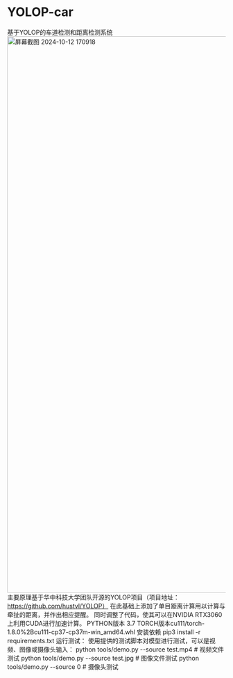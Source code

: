 # YOLOP-car
 基于YOLOP的车道检测和距离检测系统
<img width="1280" alt="屏幕截图 2024-10-12 170918" src="https://github.com/user-attachments/assets/88271cf5-e69b-471a-b9b0-ee67039b12fe">
主要原理基于华中科技大学团队开源的YOLOP项目（项目地址：https://github.com/hustvl/YOLOP）
在此基础上添加了单目距离计算用以计算与牵扯的距离，并作出相应提醒。
同时调整了代码，使其可以在NVIDIA RTX3060 上利用CUDA进行加速计算。
PYTHON版本 3.7
TORCH版本cu111/torch-1.8.0%2Bcu111-cp37-cp37m-win_amd64.whl
安装依赖
pip3 install -r requirements.txt
运行测试： 使用提供的测试脚本对模型进行测试，可以是视频、图像或摄像头输入：
python tools/demo.py --source test.mp4  # 视频文件测试
python tools/demo.py --source test.jpg  # 图像文件测试
python tools/demo.py --source 0         # 摄像头测试
